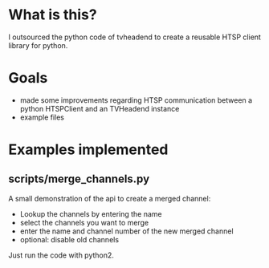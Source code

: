 # What is this? #

I outsourced the python code of tvheadend to create a reusable HTSP client library for python.

# Goals #

- made some improvements regarding HTSP communication between a python HTSPClient and an TVHeadend instance
- example files

# Examples implemented #

## scripts/merge_channels.py ##

A small demonstration of the api to create a merged channel:

- Lookup the channels by entering the name
- select the channels you want to merge
- enter the name and channel number of the new merged channel
- optional: disable old channels

Just run the code with python2.
